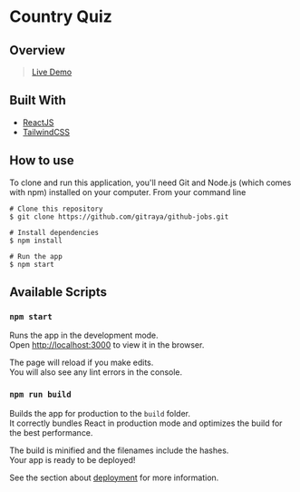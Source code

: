 # Country Quiz

## Overview
> [Live Demo](http://afatihyavasi.me/CountryQuiz/)<br>


## Built With
- [ReactJS](https://reactjs.org/)
- [TailwindCSS](https://tailwindcss.com/)

## How to use 

To clone and run this application, you'll need Git and Node.js (which comes with npm) installed on your computer. From your command line

```
# Clone this repository
$ git clone https://github.com/gitraya/github-jobs.git

# Install dependencies
$ npm install

# Run the app
$ npm start
```

## Available Scripts

### `npm start`

Runs the app in the development mode.\
Open [http://localhost:3000](http://localhost:3000) to view it in the browser.

The page will reload if you make edits.\
You will also see any lint errors in the console.

### `npm run build`

Builds the app for production to the `build` folder.\
It correctly bundles React in production mode and optimizes the build for the best performance.

The build is minified and the filenames include the hashes.\
Your app is ready to be deployed!

See the section about [deployment](https://facebook.github.io/create-react-app/docs/deployment) for more information.
